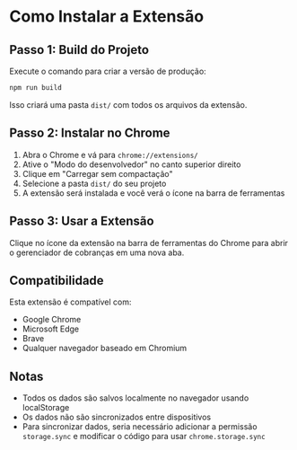 # Como Instalar a Extensão

## Passo 1: Build do Projeto
Execute o comando para criar a versão de produção:
```bash
npm run build
```

Isso criará uma pasta `dist/` com todos os arquivos da extensão.

## Passo 2: Instalar no Chrome

1. Abra o Chrome e vá para `chrome://extensions/`
2. Ative o "Modo do desenvolvedor" no canto superior direito
3. Clique em "Carregar sem compactação"
4. Selecione a pasta `dist/` do seu projeto
5. A extensão será instalada e você verá o ícone na barra de ferramentas

## Passo 3: Usar a Extensão

Clique no ícone da extensão na barra de ferramentas do Chrome para abrir o gerenciador de cobranças em uma nova aba.

## Compatibilidade

Esta extensão é compatível com:
- Google Chrome
- Microsoft Edge
- Brave
- Qualquer navegador baseado em Chromium

## Notas

- Todos os dados são salvos localmente no navegador usando localStorage
- Os dados não são sincronizados entre dispositivos
- Para sincronizar dados, seria necessário adicionar a permissão `storage.sync` e modificar o código para usar `chrome.storage.sync`
